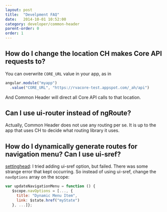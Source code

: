 ```yaml
---
layout: post
title:  "Develpment FAQ"
date:   2014-10-01 10:52:00
category: developer/common-header
parent-order: 0
order: 1
---
```


## How do I change the location CH makes Core API requests to?

You can overwrite ```CORE_URL``` value in your app, as in

```js
angular.module("myapp")
  .value("CORE_URL", "https://rvacore-test.appspot.com/_ah/api")
```

And Common Header will direct all Core API calls to that location.

## Can I use ui-router instead of ngRoute?

Actually, Common Header does not use any routing per se. It is up to the app that uses CH to decide what routing library it uses.

## How do I dynamically generate routes for navigation menu? Can I use ui-sref?

[settinghead](https://github.com/settinghead): I tried adding ui-sref option, but failed. There was some strange error that kept occurring.
So instead of using ui-sref, change the ```navOptions``` array on the scope:
```javascript
var updateNavigationMenu = function () {
   $scope.navOptions = [..., {
     title: "Dynamic Menu Item",
     link: $state.href("myState")
   }, ...]};
```
